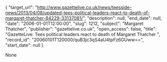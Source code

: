 {
  "target_url": "http://www.gazettelive.co.uk/news/teesside-news/2013/04/08/updated-tees-political-leaders-react-to-death-of-margaret-thatcher-84229-33137081/", 
  "description": null, 
  "end_date": null, 
  "date": "2006-01-01T12:00:00", 
  "slug": 1212, 
  "subject": "Margaret Thatcher", 
  "publisher": "gazettelive.co.uk", 
  "open_access": false, 
  "title": "GazetteLive: Tees political leaders react to death of Margaret Thatcher ", 
  "record_id": "20060101T120000/quB3jc3qS4aU4tpFz6GUww==", 
  "start_date": null
}

None